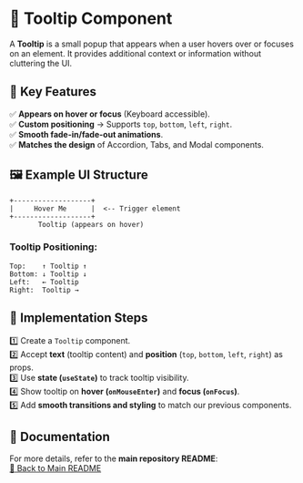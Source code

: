 # 📌 Tooltip Component  

A **Tooltip** is a small popup that appears when a user hovers over or focuses on an element. It provides additional context or information without cluttering the UI.  

## 🎯 Key Features  
✅ **Appears on hover or focus** (Keyboard accessible).  
✅ **Custom positioning** → Supports `top`, `bottom`, `left`, `right`.  
✅ **Smooth fade-in/fade-out animations**.  
✅ **Matches the design** of Accordion, Tabs, and Modal components.  

## 🖼️ Example UI Structure  
```
+-------------------+
|     Hover Me      |  <-- Trigger element
+-------------------+
       Tooltip (appears on hover)
```

### Tooltip Positioning:  
```
Top:    ↑ Tooltip ↑
Bottom: ↓ Tooltip ↓
Left:   ← Tooltip 
Right:  Tooltip →
```

## 🔧 Implementation Steps  
1️⃣ Create a `Tooltip` component.  
2️⃣ Accept **text** (tooltip content) and **position** (`top`, `bottom`, `left`, `right`) as props.  
3️⃣ Use **state (`useState`)** to track tooltip visibility.  
4️⃣ Show tooltip on **hover (`onMouseEnter`)** and **focus (`onFocus`)**.  
5️⃣ Add **smooth transitions and styling** to match our previous components.  

## 📖 Documentation  
For more details, refer to the **main repository README**:  
[🔗 Back to Main README](../../../README.md)  
